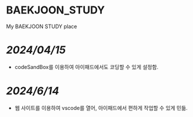 # BAEKJOON_STUDY
My BAEKJOON STUDY place


# *2024/04/15*
- codeSandBox를 이용하여 아이패드에서도 코딩할 수 있게 설정함.
 
# *2024/6/14*
- 웹 사이트를 이용하여 vscode를 열어, 아이패드에서 편하게 작업할 수 있게 민듦.
